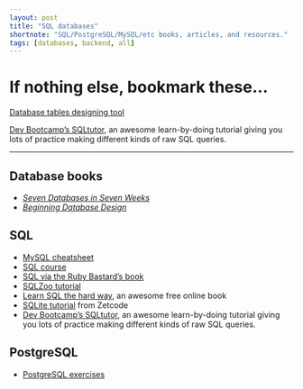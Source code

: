 ```yaml
---
layout: post
title: "SQL databases"
shortnote: "SQL/PostgreSQL/MySQL/etc books, articles, and resources."
tags: [databases, backend, all]
---
```


# If nothing else, bookmark these...
[Database tables designing tool](https://schemadesigner.devbootcamp.com/)

[Dev Bootcamp’s SQLtutor](https://sqltutor.devbootcamp.com/), an awesome learn-by-doing tutorial giving you lots of practice making different kinds of raw SQL queries.

<hr>

## Database books
* *[Seven Databases in Seven Weeks](https://pragprog.com/book/rwdata/seven-databases-in-seven-weeks)*
* *[Beginning Database Design](https://www.amazon.com/Beginning-Database-Design-Novice-Professional/dp/1590597699)*

## SQL
* [MySQL cheatsheet](http://overapi.com/mysql)
* [SQL course](http://www.sqlcourse.com/)
* [SQL via the Ruby Bastard’s book](http://ruby.bastardsbook.com/chapters/sql/)
* [SQLZoo tutorial](http://sqlzoo.net/wiki/SQL_Tutorial)
* [Learn SQL the hard way](http://sql.learncodethehardway.org/book/), an awesome free online book
* [SQLite tutorial](http://zetcode.com/db/sqlite/) from Zetcode
* [Dev Bootcamp’s SQLtutor](https://sqltutor.devbootcamp.com/), an awesome learn-by-doing tutorial giving you lots of practice making different kinds of raw SQL queries.

## PostgreSQL
* [PostgreSQL exercises](https://pgexercises.com/)
